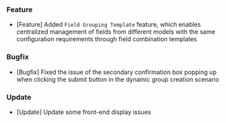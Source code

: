 ### Feature

- [Feature] Added `Field Grouping Template` feature, which enables centralized management of fields from different models with the same configuration requirements through field combination templates

### Bugfix

- [Bugfix] Fixed the issue of the secondary confirmation box popping up when clicking the submit button in the dynamic group creation scenario

### Update

- [Update] Update some front-end display issues
